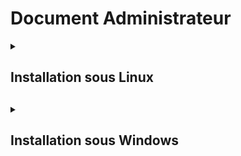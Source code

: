 <h1>Document Administrateur</h1>

<details>
    <summary><h2>Installation sous Linux<h2></summary>
    <br>

  + <details>
    <summary><h4>Prérequis techniques</h4></summary>

    **Serveur Debian 12 (en CLI sans GUI) :**
      * Nom : **SRVLX01**
      * Compte : **root**
      * Mot de passe : **Azerty1**
      * Adresse IP fixe : **172.16.10.10/24**
    <br>

    **Client Ubuntu 22.04/24.04 LTS :**
      * Nom : **SRVLX01**
      * Compte : **root**
      * Mot de passe : **Azerty1**
      * Adresse IP fixe : **172.16.10.10/24**
    <br>

    Notre projet s'est fait sur des machines virtuelles avec l'hyperviseur Proxmox.<br>
    Chacune de ces machines a leurs propres configuration qui sera détaillé dans les chapitres suivants.
    </details>

  + <details>
    <summary><h4>Etapes d'installation et de configuration de la machine SRVLX01.</h4></summary>
    <br>

      + <details>
      <summary><h4>Configuration système.</h4></summary>
      <br>
      Cette machine aura les spécificités suivantes :
        * CPU : 2 cœur
        * RAM : Minimum - 512 Mo / Maximum - 2048 Mo
        * Stockage : HDD de 32 Go
      </details>

  </details>

</details>

<details>
    <summary><h2>Installation sous Windows<h2></summary>
    <br>
  + <details>
    <summary><h4>Prérequis techniques<h4></summary>
    <br>

    **Serveur Windows Server 2022 (avec GUI):**
    Nom : **SRVWIN01**
    Compte : **Administrator** (dans le groupe des admins locaux)
    Mot de passe : **Azerty1***
    Adresse IP fixe : **172.16.10.5/24**

    **Client Windows 10 :**
    Nom : **CLIWIN01**
    Compte utilisateur : **wilder** (dans le groupe des admins locaux)
    Mot de passe : **Azerty1***
    Adresse IP fixe : **172.16.10.20/24**

    </details>

  + <details>
    <summary><h4>Etapes d'installation et de configuration<h4></summary>
    <br>

    #### Instruction étape par étape :

    Le script va s'exécuter sur le PC WINDOWS SERVER 2022 et agir sur le PC distant WINDOWS 11 client.
    Il va donc falloir configurer :
    **1- Le PC Windows Serveur**
    **2- Le PC Windows Client**

    **Configuration et installations des deux interfaces Windows**

    Toutes les opératieons décrites ci-après se trouvent dans le script co_ssh.ps1 etr sont donc automatisées.
    Pour commencer, il faut ouvrir Powershell en tant qu'administrateur
    Installer Open ssh sur le serveur avec la commande :

        Add-WindowsCapability -Online -Name OpenSSH.Server~~~~0.0.1.0


    Après ça il faut démarrer le service ssh :

        Start-Service sshd

    Ensuite, on le configure pour qu'il démarre automatiquement :

        Set-Service -Name -StartupType "Automatic"

    Le démarrage du service SSH a généré le fichier de configuration C:\ProgramData\ssh\sshd_config .
    Nous allons le modifier avec le bloc notes Windows :

        notepad C:\ProgramData\ssh\sshd_config

    Une fois le fichier ouvert, nous allons modifier la configuration du serveur SSH en autorisant la connexion par mot de passe. Pour ce faire il faut retirer le caractère # situé devant cette ligne :

    <P ALIGN="center"><IMG src="https://github.com/WildCodeSchool/TSSR-BDX-0924-P2-G2/tree/main/Images/notepad1.png" width=600></P>

    Nous devons ajouter la prise en charge de PowerShell en l'intégrant en tant que sous-système, sinon il n'y a que quelques commandes qui vont fonctionner (non PowerShell). Vous devez ajouter cette nouvelle ligne à la suite de ces deux lignes :

        Subsystem powershell c:/progra~1/powershell/7/pwsh.exe -sshs -NoLogo

    <P ALIGN="center"><IMG src="https://github.com/WildCodeSchool/TSSR-BDX-0924-P2-G2/tree/main/Images/notepad2.png" width=600></P>

    </details>



  + <details>
    <summary><h4>F.A.Q.<h4></summary>

    #### Solutions aux problèmes et communs liés à l'installation et à la configuration.


    </details>
</details>
